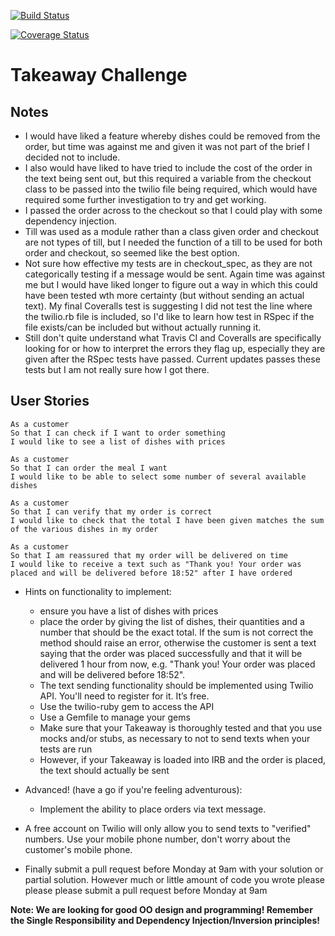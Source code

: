 [![Build Status](https://travis-ci.org/andygout/takeaway-challenge.png)](https://travis-ci.org/andygout/takeaway-challenge)

[![Coverage Status](https://coveralls.io/repos/andygout/takeaway-challenge/badge.png)](https://coveralls.io/r/andygout/takeaway-challenge)

Takeaway Challenge
==================

Notes
-----
* I would have liked a feature whereby dishes could be removed from the order, but time was against me and given it was not part of the brief I decided not to include.
* I also would have liked to have tried to include the cost of the order in the text being sent out, but this required a variable from the checkout class to be passed into the twilio file being required, which would have required some further investigation to try and get working.
* I passed the order across to the checkout so that I could play with some dependency injection.
* Till was used as a module rather than a class given order and checkout are not types of till, but I needed the function of a till to be used for both order and checkout, so seemed like the best option.
* Not sure how effective my tests are in checkout_spec, as they are not categorically testing if a message would be sent.  Again time was against me but I would have liked longer to figure out a way in which this could have been tested wth more certainty (but without sending an actual text).  My final Coveralls test is suggesting I did not test the line where the twilio.rb file is included, so I'd like to learn how test in RSpec if the file exists/can be included but without actually running it.
* Still don't quite understand what Travis CI and Coveralls are specifically looking for or how to interpret the errors they flag up, especially they are given after the RSpec tests have passed.  Current updates passes these tests but I am not really sure how I got there.

User Stories
-----

```
As a customer
So that I can check if I want to order something
I would like to see a list of dishes with prices

As a customer
So that I can order the meal I want
I would like to be able to select some number of several available dishes

As a customer
So that I can verify that my order is correct
I would like to check that the total I have been given matches the sum of the various dishes in my order

As a customer
So that I am reassured that my order will be delivered on time
I would like to receive a text such as "Thank you! Your order was placed and will be delivered before 18:52" after I have ordered
```

* Hints on functionality to implement:
  * ensure you have a list of dishes with prices
  * place the order by giving the list of dishes, their quantities and a number that should be the exact total. If the sum is not correct the method should raise an error, otherwise the customer is sent a text saying that the order was placed successfully and that it will be delivered 1 hour from now, e.g. "Thank you! Your order was placed and will be delivered before 18:52".
  * The text sending functionality should be implemented using Twilio API. You'll need to register for it. It’s free.
  * Use the twilio-ruby gem to access the API
  * Use a Gemfile to manage your gems
  * Make sure that your Takeaway is thoroughly tested and that you use mocks and/or stubs, as necessary to not to send texts when your tests are run
  * However, if your Takeaway is loaded into IRB and the order is placed, the text should actually be sent

* Advanced! (have a go if you're feeling adventurous):
  * Implement the ability to place orders via text message.

* A free account on Twilio will only allow you to send texts to "verified" numbers. Use your mobile phone number, don't worry about the customer's mobile phone.
* Finally submit a pull request before Monday at 9am with your solution or partial solution.  However much or little amount of code you wrote please please please submit a pull request before Monday at 9am


**Note: We are looking for good OO design and programming! Remember the Single Responsibility and Dependency Injection/Inversion principles!**
